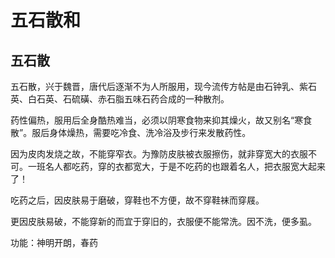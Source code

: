 # 五石散和

## 五石散

五石散，兴于魏晋，唐代后逐渐不为人所服用，现今流传方帖是由石钟乳、紫石英、白石英、石硫磺、赤石脂五味石药合成的一种散剂。

药性偏热，服用后全身酷热难当，必须以阴寒食物来抑其燥火，故又别名“寒食散”。服后身体燥热，需要吃冷食、洗冷浴及步行来发散药性。

因为皮肉发烧之故，不能穿窄衣。为豫防皮肤被衣服擦伤，就非穿宽大的衣服不可。一班名人都吃药，穿的衣都宽大，于是不吃药的也跟着名人，把衣服宽大起来了！

吃药之后，因皮肤易于磨破，穿鞋也不方便，故不穿鞋袜而穿屐。

更因皮肤易破，不能穿新的而宜于穿旧的，衣服便不能常洗。因不洗，便多虱。

功能：神明开朗，春药


